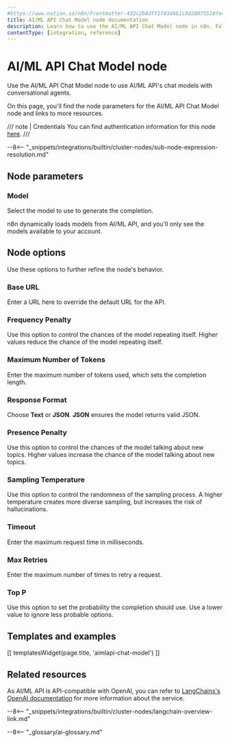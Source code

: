 ```yaml
---
#https://www.notion.so/n8n/Frontmatter-432c2b8dff1f43d4b1c8d20075510fe4
title: AI/ML API Chat Model node documentation
description: Learn how to use the AI/ML API Chat Model node in n8n. Follow technical documentation to integrate AI/ML API Chat Model node into your workflows.
contentType: [integration, reference]
---
```


# AI/ML API Chat Model node

Use the AI/ML API Chat Model node to use AI/ML API's chat models with conversational agents.

On this page, you'll find the node parameters for the AI/ML API Chat Model node and links to more resources.

/// note | Credentials
You can find authentication information for this node [here](/integrations/builtin/credentials/aimlapi.md).
///

--8<-- "_snippets/integrations/builtin/cluster-nodes/sub-node-expression-resolution.md"

## Node parameters

### Model

Select the model to use to generate the completion.

n8n dynamically loads models from AI/ML API, and you'll only see the models available to your account.

## Node options

Use these options to further refine the node's behavior.

### Base URL

Enter a URL here to override the default URL for the API.

### Frequency Penalty

Use this option to control the chances of the model repeating itself. Higher values reduce the chance of the model repeating itself.

### Maximum Number of Tokens

Enter the maximum number of tokens used, which sets the completion length.

### Response Format

Choose **Text** or **JSON**. **JSON** ensures the model returns valid JSON.

### Presence Penalty

Use this option to control the chances of the model talking about new topics. Higher values increase the chance of the model talking about new topics.

### Sampling Temperature

Use this option to control the randomness of the sampling process. A higher temperature creates more diverse sampling, but increases the risk of hallucinations.

### Timeout

Enter the maximum request time in milliseconds.

### Max Retries

Enter the maximum number of times to retry a request.

### Top P

Use this option to set the probability the completion should use. Use a lower value to ignore less probable options. 

## Templates and examples

<!-- see https://www.notion.so/n8n/Pull-in-templates-for-the-integrations-pages-37c716837b804d30a33b47475f6e3780 -->
[[ templatesWidget(page.title, 'aimlapi-chat-model') ]]

## Related resources

As AI/ML API is API-compatible with OpenAI, you can refer to [LangChains's OpenAI documentation](https://js.langchain.com/docs/integrations/chat/openai/) for more information about the service.

--8<-- "_snippets/integrations/builtin/cluster-nodes/langchain-overview-link.md"

--8<-- "_glossary/ai-glossary.md"
